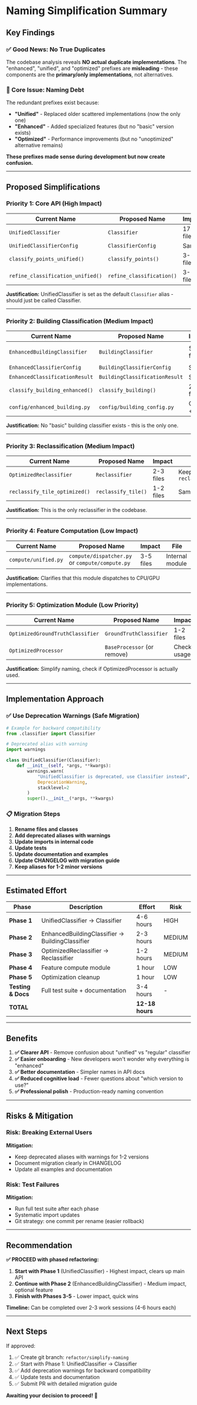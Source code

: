 # Naming Simplification Summary

## Key Findings

### ✅ Good News: No True Duplicates

The codebase analysis reveals **NO actual duplicate implementations**. The "enhanced", "unified", and "optimized" prefixes are **misleading** - these components are the **primary/only implementations**, not alternatives.

### 🎯 Core Issue: Naming Debt

The redundant prefixes exist because:

- **"Unified"** - Replaced older scattered implementations (now the only one)
- **"Enhanced"** - Added specialized features (but no "basic" version exists)
- **"Optimized"** - Performance improvements (but no "unoptimized" alternative remains)

**These prefixes made sense during development but now create confusion.**

---

## Proposed Simplifications

### Priority 1: Core API (High Impact)

| Current Name                      | Proposed Name             | Impact    | File                                      |
| --------------------------------- | ------------------------- | --------- | ----------------------------------------- |
| `UnifiedClassifier`               | `Classifier`              | 17+ files | `unified_classifier.py` → `classifier.py` |
| `UnifiedClassifierConfig`         | `ClassifierConfig`        | Same      | Same                                      |
| `classify_points_unified()`       | `classify_points()`       | 3-5 files | Same                                      |
| `refine_classification_unified()` | `refine_classification()` | 3-5 files | Same                                      |

**Justification:** UnifiedClassifier is set as the default `Classifier` alias - should just be called Classifier.

---

### Priority 2: Building Classification (Medium Impact)

| Current Name                   | Proposed Name                  | Impact         | File                                                |
| ------------------------------ | ------------------------------ | -------------- | --------------------------------------------------- |
| `EnhancedBuildingClassifier`   | `BuildingClassifier`           | 5-8 files      | `enhanced_classifier.py` → `building_classifier.py` |
| `EnhancedClassifierConfig`     | `BuildingClassifierConfig`     | Same           | Same                                                |
| `EnhancedClassificationResult` | `BuildingClassificationResult` | Same           | Same                                                |
| `classify_building_enhanced()` | `classify_building()`          | 2-3 files      | Same                                                |
| `config/enhanced_building.py`  | `config/building_config.py`    | Config + tests | Config file rename                                  |

**Justification:** No "basic" building classifier exists - this is the only one.

---

### Priority 3: Reclassification (Medium Impact)

| Current Name                  | Proposed Name       | Impact    | File                   |
| ----------------------------- | ------------------- | --------- | ---------------------- |
| `OptimizedReclassifier`       | `Reclassifier`      | 2-3 files | Keep `reclassifier.py` |
| `reclassify_tile_optimized()` | `reclassify_tile()` | 1-2 files | Same                   |

**Justification:** This is the only reclassifier in the codebase.

---

### Priority 4: Feature Computation (Low Impact)

| Current Name         | Proposed Name                                   | Impact    | File            |
| -------------------- | ----------------------------------------------- | --------- | --------------- |
| `compute/unified.py` | `compute/dispatcher.py` or `compute/compute.py` | 3-5 files | Internal module |

**Justification:** Clarifies that this module dispatches to CPU/GPU implementations.

---

### Priority 5: Optimization Module (Low Priority)

| Current Name                     | Proposed Name               | Impact      | File                      |
| -------------------------------- | --------------------------- | ----------- | ------------------------- |
| `OptimizedGroundTruthClassifier` | `GroundTruthClassifier`     | 1-2 files   | `optimization/strtree.py` |
| `OptimizedProcessor`             | `BaseProcessor` (or remove) | Check usage | `optimized_processing.py` |

**Justification:** Simplify naming, check if OptimizedProcessor is actually used.

---

## Implementation Approach

### ✅ Use Deprecation Warnings (Safe Migration)

```python
# Example for backward compatibility
from .classifier import Classifier

# Deprecated alias with warning
import warnings

class UnifiedClassifier(Classifier):
    def __init__(self, *args, **kwargs):
        warnings.warn(
            "UnifiedClassifier is deprecated, use Classifier instead",
            DeprecationWarning,
            stacklevel=2
        )
        super().__init__(*args, **kwargs)
```

### 📋 Migration Steps

1. **Rename files and classes**
2. **Add deprecated aliases with warnings**
3. **Update imports in internal code**
4. **Update tests**
5. **Update documentation and examples**
6. **Update CHANGELOG with migration guide**
7. **Keep aliases for 1-2 minor versions**

---

## Estimated Effort

| Phase              | Description                                     | Effort          | Risk   |
| ------------------ | ----------------------------------------------- | --------------- | ------ |
| **Phase 1**        | UnifiedClassifier → Classifier                  | 4-6 hours       | HIGH   |
| **Phase 2**        | EnhancedBuildingClassifier → BuildingClassifier | 2-3 hours       | MEDIUM |
| **Phase 3**        | OptimizedReclassifier → Reclassifier            | 1-2 hours       | MEDIUM |
| **Phase 4**        | Feature compute module                          | 1 hour          | LOW    |
| **Phase 5**        | Optimization cleanup                            | 1 hour          | LOW    |
| **Testing & Docs** | Full test suite + documentation                 | 3-4 hours       | -      |
| **TOTAL**          |                                                 | **12-18 hours** |        |

---

## Benefits

1. **✅ Clearer API** - Remove confusion about "unified" vs "regular" classifier
2. **✅ Easier onboarding** - New developers won't wonder why everything is "enhanced"
3. **✅ Better documentation** - Simpler names in API docs
4. **✅ Reduced cognitive load** - Fewer questions about "which version to use?"
5. **✅ Professional polish** - Production-ready naming convention

---

## Risks & Mitigation

### Risk: Breaking External Users

**Mitigation:**

- Keep deprecated aliases with warnings for 1-2 versions
- Document migration clearly in CHANGELOG
- Update all examples and documentation

### Risk: Test Failures

**Mitigation:**

- Run full test suite after each phase
- Systematic import updates
- Git strategy: one commit per rename (easier rollback)

---

## Recommendation

**✅ PROCEED with phased refactoring:**

1. **Start with Phase 1** (UnifiedClassifier) - Highest impact, clears up main API
2. **Continue with Phase 2** (EnhancedBuildingClassifier) - Medium impact, optional feature
3. **Finish with Phases 3-5** - Lower impact, quick wins

**Timeline:** Can be completed over 2-3 work sessions (4-6 hours each)

---

## Next Steps

If approved:

1. ✅ Create git branch: `refactor/simplify-naming`
2. ✅ Start with Phase 1: UnifiedClassifier → Classifier
3. ✅ Add deprecation warnings for backward compatibility
4. ✅ Update tests and documentation
5. ✅ Submit PR with detailed migration guide

**Awaiting your decision to proceed! 🚀**
